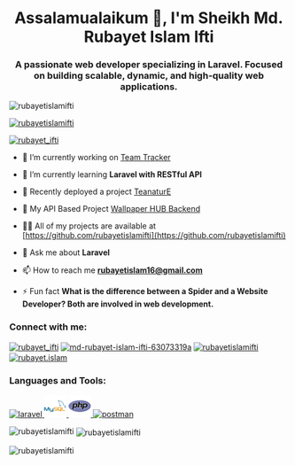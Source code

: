 <h1 align="center">Assalamualaikum 👋, I'm Sheikh Md. Rubayet Islam Ifti</h1>
<h3 align="center">A passionate web developer specializing in Laravel. Focused on building scalable, dynamic, and high-quality web applications.</h3>

<p align="left"> <img src="https://komarev.com/ghpvc/?username=rubayetislamifti&label=Profile%20views&color=0e75b6&style=flat" alt="rubayetislamifti" /> </p>

<p align="left"> <a href="https://github.com/ryo-ma/github-profile-trophy"><img src="https://github-profile-trophy.vercel.app/?username=rubayetislamifti" alt="rubayetislamifti" /></a> </p>

<p align="left"> <a href="https://twitter.com/rubayet_ifti" target="blank"><img src="https://img.shields.io/twitter/follow/rubayet_ifti?logo=twitter&style=for-the-badge" alt="rubayet_ifti" /></a> </p>

- 🔭 I’m currently working on [Team Tracker](https://github.com/rubayetislamifti/team_tracker_backend)

- 🌱 I’m currently learning **Laravel with RESTful API**

- 👯 Recently deployed a project [TeanaturE](https://github.com/rubayetislamifti/Tea_Nature)

- 🤝 My API Based Project [Wallpaper HUB Backend](https://github.com/rubayetislamifti/wallpaper_hub_backend)

- 👨‍💻 All of my projects are available at [https://github.com/rubayetislamifti](https://github.com/rubayetislamifti)

- 💬 Ask me about **Laravel**

- 📫 How to reach me **rubayetislam16@gmail.com**

- ⚡ Fun fact **What is the difference between a Spider and a Website Developer? Both are involved in web development.**

<h3 align="left">Connect with me:</h3>
<p align="left">
<a href="https://twitter.com/rubayet_ifti" target="blank"><img align="center" src="https://raw.githubusercontent.com/rahuldkjain/github-profile-readme-generator/master/src/images/icons/Social/twitter.svg" alt="rubayet_ifti" height="30" width="40" /></a>
<a href="https://linkedin.com/in/md-rubayet-islam-ifti-63073319a" target="blank"><img align="center" src="https://raw.githubusercontent.com/rahuldkjain/github-profile-readme-generator/master/src/images/icons/Social/linked-in-alt.svg" alt="md-rubayet-islam-ifti-63073319a" height="30" width="40" /></a>
<a href="https://www.facebook.com/profile.php?id=61578371667077" target="blank"><img align="center" src="https://raw.githubusercontent.com/rahuldkjain/github-profile-readme-generator/master/src/images/icons/Social/facebook.svg" alt="rubayetislamifti" height="30" width="40" /></a>
<a href="https://www.instagram.com/rubayet.sheikh/" target="blank"><img align="center" src="https://raw.githubusercontent.com/rahuldkjain/github-profile-readme-generator/master/src/images/icons/Social/instagram.svg" alt="rubayet.islam" height="30" width="40" /></a>
</p>

<h3 align="left">Languages and Tools:</h3>
<p align="left"> <a href="https://laravel.com/" target="_blank" rel="noreferrer"> <img src="[https://raw.githubusercontent.com/devicons/devicon/master/icons/laravel/laravel-plain-wordmark.svg](https://www.google.com/url?sa=i&url=https%3A%2F%2Fgithub.com%2Flaravel&psig=AOvVaw0pQt5Z9hrQ2nBPJwwpZLwE&ust=1724825882948000&source=images&cd=vfe&opi=89978449&ved=0CBQQjRxqFwoTCICw8KLDlIgDFQAAAAAdAAAAABAE)" alt="laravel" width="40" height="40"/> </a> <a href="https://www.mysql.com/" target="_blank" rel="noreferrer"> <img src="https://raw.githubusercontent.com/devicons/devicon/master/icons/mysql/mysql-original-wordmark.svg" alt="mysql" width="40" height="40"/> </a> <a href="https://www.php.net" target="_blank" rel="noreferrer"> <img src="https://raw.githubusercontent.com/devicons/devicon/master/icons/php/php-original.svg" alt="php" width="40" height="40"/> </a> <a href="https://postman.com" target="_blank" rel="noreferrer"> <img src="https://www.vectorlogo.zone/logos/getpostman/getpostman-icon.svg" alt="postman" width="40" height="40"/> </a> </p>

<p><img align="left" src="https://github-readme-stats.vercel.app/api/top-langs?username=rubayetislamifti&show_icons=true&locale=en&layout=compact" alt="rubayetislamifti" /></p>

<p>&nbsp;<img align="center" src="https://github-readme-stats.vercel.app/api?username=rubayetislamifti&show_icons=true&locale=en" alt="rubayetislamifti" /></p>

<p><img align="center" src="https://github-readme-streak-stats.herokuapp.com/?user=rubayetislamifti&" alt="rubayetislamifti" /></p>
